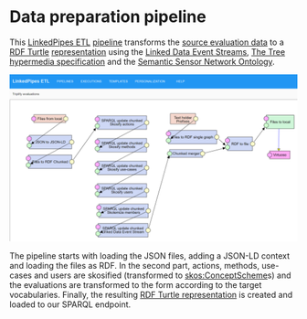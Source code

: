 Data preparation pipeline
=========================
This [LinkedPipes ETL](https://etl.linkedpipes.com) [pipeline](Triplify%20evaluations.jsonld) transforms the [source evaluation data](../evaluations/evaluations.ttl.gz) to a [RDF Turtle](https://www.w3.org/TR/turtle/) [representation](../evaluations/evaluations.ttl.gz) using the [Linked Data Event Streams](https://w3id.org/ldes/specification), [The Tree hypermedia specification](https://w3id.org/tree/specification) and the [Semantic Sensor Network Ontology](https://www.w3.org/TR/vocab-ssn/).

![LinkedPipes ETL pipeline](pipeline.webp)

The pipeline starts with loading the JSON files, adding a JSON-LD context and loading the files as RDF.
In the second part, actions, methods, use-cases and users are skosified (transformed to [skos:ConceptScheme](https://www.w3.org/TR/skos-reference/#schemes)s) and the evaluations are transformed to the form according to the target vocabularies.
Finally, the resulting [RDF Turtle representation](../evaluations/evaluations.ttl.gz) is created and loaded to our SPARQL endpoint.